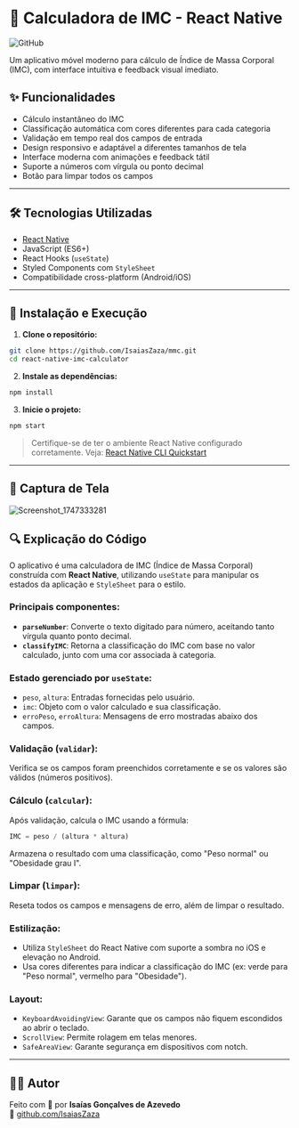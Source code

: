 # 📱 Calculadora de IMC - React Native

![GitHub]([https://img.shields.io/github/license/seu-usuario/react-native-imc-calculator](https://github.com/IsaiasZaza/mmc.git))

Um aplicativo móvel moderno para cálculo de Índice de Massa Corporal (IMC), com interface intuitiva e feedback visual imediato.

## ✨ Funcionalidades

- Cálculo instantâneo do IMC
- Classificação automática com cores diferentes para cada categoria
- Validação em tempo real dos campos de entrada
- Design responsivo e adaptável a diferentes tamanhos de tela
- Interface moderna com animações e feedback tátil
- Suporte a números com vírgula ou ponto decimal
- Botão para limpar todos os campos

---

## 🛠️ Tecnologias Utilizadas

- [React Native](https://reactnative.dev/)
- JavaScript (ES6+)
- React Hooks (`useState`)
- Styled Components com `StyleSheet`
- Compatibilidade cross-platform (Android/iOS)

---

## 🚀 Instalação e Execução

1. **Clone o repositório:**

```bash
git clone https://github.com/IsaiasZaza/mmc.git
cd react-native-imc-calculator
```

2. **Instale as dependências:**

```bash
npm install
```

3. **Inicie o projeto:**

```bash
npm start
```

> Certifique-se de ter o ambiente React Native configurado corretamente. Veja: [React Native CLI Quickstart](https://reactnative.dev/docs/environment-setup)

---

## 📸 Captura de Tela

![Screenshot_1747333281](https://github.com/user-attachments/assets/aaa712f6-edc4-440c-ae80-507986b62da5)


## 🔍 Explicação do Código

O aplicativo é uma calculadora de IMC (Índice de Massa Corporal) construída com **React Native**, utilizando `useState` para manipular os estados da aplicação e `StyleSheet` para o estilo.

### Principais componentes:

- **`parseNumber`**: Converte o texto digitado para número, aceitando tanto vírgula quanto ponto decimal.
- **`classifyIMC`**: Retorna a classificação do IMC com base no valor calculado, junto com uma cor associada à categoria.

### Estado gerenciado por `useState`:

- `peso`, `altura`: Entradas fornecidas pelo usuário.
- `imc`: Objeto com o valor calculado e sua classificação.
- `erroPeso`, `erroAltura`: Mensagens de erro mostradas abaixo dos campos.

### Validação (`validar`):

Verifica se os campos foram preenchidos corretamente e se os valores são válidos (números positivos).

### Cálculo (`calcular`):

Após validação, calcula o IMC usando a fórmula:

```js
IMC = peso / (altura * altura)
```

Armazena o resultado com uma classificação, como "Peso normal" ou "Obesidade grau I".

### Limpar (`limpar`):

Reseta todos os campos e mensagens de erro, além de limpar o resultado.

### Estilização:

- Utiliza `StyleSheet` do React Native com suporte a sombra no iOS e elevação no Android.
- Usa cores diferentes para indicar a classificação do IMC (ex: verde para "Peso normal", vermelho para "Obesidade").

### Layout:

- `KeyboardAvoidingView`: Garante que os campos não fiquem escondidos ao abrir o teclado.
- `ScrollView`: Permite rolagem em telas menores.
- `SafeAreaView`: Garante segurança em dispositivos com notch.

---

## 🙋‍♂️ Autor

Feito com 💙 por **Isaías Gonçalves de Azevedo**  
🔗 [github.com/IsaiasZaza](https://github.com/IsaiasZaza)
